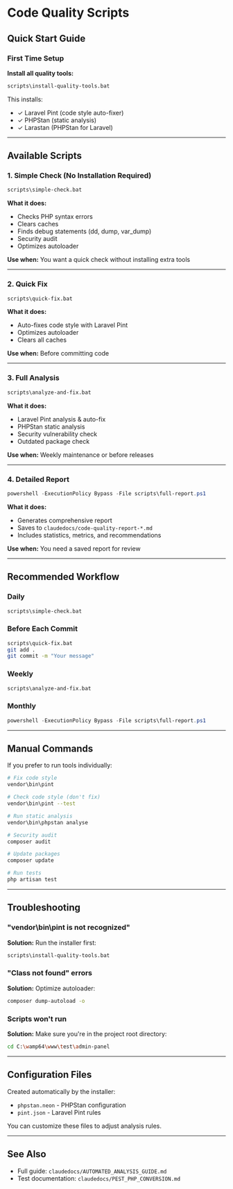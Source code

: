 # Code Quality Scripts

## Quick Start Guide

### First Time Setup

**Install all quality tools:**
```bash
scripts\install-quality-tools.bat
```

This installs:
- ✓ Laravel Pint (code style auto-fixer)
- ✓ PHPStan (static analysis)
- ✓ Larastan (PHPStan for Laravel)

---

## Available Scripts

### 1. Simple Check (No Installation Required)
```bash
scripts\simple-check.bat
```
**What it does:**
- Checks PHP syntax errors
- Clears caches
- Finds debug statements (dd, dump, var_dump)
- Security audit
- Optimizes autoloader

**Use when:** You want a quick check without installing extra tools

---

### 2. Quick Fix
```bash
scripts\quick-fix.bat
```
**What it does:**
- Auto-fixes code style with Laravel Pint
- Optimizes autoloader
- Clears all caches

**Use when:** Before committing code

---

### 3. Full Analysis
```bash
scripts\analyze-and-fix.bat
```
**What it does:**
- Laravel Pint analysis & auto-fix
- PHPStan static analysis
- Security vulnerability check
- Outdated package check

**Use when:** Weekly maintenance or before releases

---

### 4. Detailed Report
```powershell
powershell -ExecutionPolicy Bypass -File scripts\full-report.ps1
```
**What it does:**
- Generates comprehensive report
- Saves to `claudedocs/code-quality-report-*.md`
- Includes statistics, metrics, and recommendations

**Use when:** You need a saved report for review

---

## Recommended Workflow

### Daily
```bash
scripts\simple-check.bat
```

### Before Each Commit
```bash
scripts\quick-fix.bat
git add .
git commit -m "Your message"
```

### Weekly
```bash
scripts\analyze-and-fix.bat
```

### Monthly
```powershell
powershell -ExecutionPolicy Bypass -File scripts\full-report.ps1
```

---

## Manual Commands

If you prefer to run tools individually:

```bash
# Fix code style
vendor\bin\pint

# Check code style (don't fix)
vendor\bin\pint --test

# Run static analysis
vendor\bin\phpstan analyse

# Security audit
composer audit

# Update packages
composer update

# Run tests
php artisan test
```

---

## Troubleshooting

### "vendor\bin\pint is not recognized"
**Solution:** Run the installer first:
```bash
scripts\install-quality-tools.bat
```

### "Class not found" errors
**Solution:** Optimize autoloader:
```bash
composer dump-autoload -o
```

### Scripts won't run
**Solution:** Make sure you're in the project root directory:
```bash
cd C:\wamp64\www\test\admin-panel
```

---

## Configuration Files

Created automatically by the installer:

- `phpstan.neon` - PHPStan configuration
- `pint.json` - Laravel Pint rules

You can customize these files to adjust analysis rules.

---

## See Also

- Full guide: `claudedocs/AUTOMATED_ANALYSIS_GUIDE.md`
- Test documentation: `claudedocs/PEST_PHP_CONVERSION.md`
